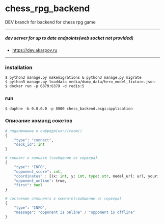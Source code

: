# chess_rpg_backend
DEV branch for backend for chess rpg game
<hr>

##### dev server for up to date endpoints(web socket not provided)

- https://dev.akarpov.ru

<hr>

### installation
```shell
$ python3 manage.py makemigrations & python3 manage.py migrate
$ python3 manage.py loaddata media/dump_data/hero_model_fixture.json
$ docker run -p 6379:6379 -d redis:5
```

### run
```shell
$ daphne -b 0.0.0.0 -p 8000 chess_backend.asgi:application             
```

### Описание команд сокетов
```python
# подключиние к очереди(ws://room/)  
{
    "type": "connect",
    "deck_id": int
}

# коннект к комнате (сообщение от сервера)
{
    "type": "INFO",
    "opponent_score": int,
    "coordinates" : [(x: int, y: int, type: str, model_url: url, your: bool), ...],
    "opponent_online": true,
    "first": bool
}

# состояние оппонента в комнате(сообщение от сервера)
{
    "type": "INFO",
    "message": "opponent is online" / "opponent is offline"
}
```
